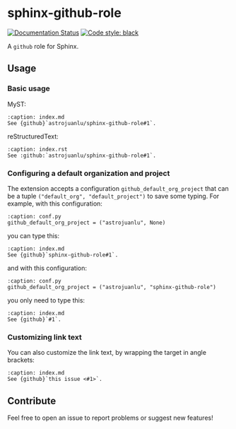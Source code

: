 # sphinx-github-role

[![Documentation Status](https://readthedocs.org/projects/sphinx-github-role/badge/?version=latest)](https://sphinx-github-role.readthedocs.io/en/latest/?badge=latest)
[![Code style: black](https://img.shields.io/badge/code%20style-black-000000.svg)](https://github.com/psf/black)

A `github` role for Sphinx.

## Usage

### Basic usage

MyST:

```{code-block} md
:caption: index.md
See {github}`astrojuanlu/sphinx-github-role#1`.
```

reStructuredText:

```{code-block} rst
:caption: index.rst
See :github:`astrojuanlu/sphinx-github-role#1`.
```

### Configuring a default organization and project

The extension accepts a configuration `github_default_org_project`
that can be a tuple `("default_org", "default_project")`
to save some typing. For example, with this configuration:

```{code-block} python
:caption: conf.py
github_default_org_project = ("astrojuanlu", None)
```

you can type this:

```{code-block} md
:caption: index.md
See {github}`sphinx-github-role#1`.
```

and with this configuration:

```{code-block} python
:caption: conf.py
github_default_org_project = ("astrojuanlu", "sphinx-github-role")
```

you only need to type this:

```{code-block} md
:caption: index.md
See {github}`#1`.
```

### Customizing link text

You can also customize the link text, by wrapping the target in angle brackets:

```{code-block} md
:caption: index.md
See {github}`this issue <#1>`.
```

## Contribute

Feel free to open an issue to report problems or suggest new features!
